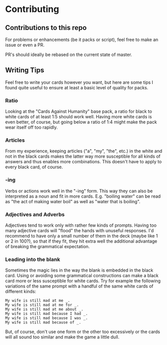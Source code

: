 # Contributing

## Contributions to this repo
For problems or enhancements (be it packs or script), feel free to make an issue or even a PR.

PR's should ideally be rebased on the current state of master.

## Writing Tips

Feel free to write your cards however you want, but here are some tips I found quite useful to ensure at least a basic level of quality for packs.

### Ratio
Looking at the "Cards Against Humanity" base pack, a ratio for black to white cards of at least 1:5 should work well. Having more white cards is even better, of course, but going below a ratio of 1:4 might make the pack wear itself off too rapidly.

### Articles
From my experience, keeping articles ("a", "my", "the", etc.) in the white and not in the black cards makes the latter way more susceptible for all kinds of answers and thus enables more combinations. This doesn't have to apply to every black card, of course.

### -ing
Verbs or actions work well in the "-ing" form. This way they can also be interpreted as a noun and fit in more cards. E.g. "boiling water" can be read as "the act of making water boil" as well as "water that is boiling".

### Adjectives and Adverbs
Adjectives tend to work only with rather few kinds of prompts. Having too many adjective cards will "flood" the hands with unuseful responses. I'd recommend to have only a small number of them in the deck (maybe like 1 or 2 in 100?), so that if they fit, they hit extra well the additional advantage of breaking the grammatical expectation.

### Leading into the blank
Sometimes the magic lies in the way the blank is embedded in the black card. Using or avoiding some grammatical constructions can make a black card more or less susceptible for white cards. Try for example the following variations of the same prompt with a handful of the same white cards of different kinds:

    My wife is still mad at me _.
    My wife is still mad at me for _.
    My wife is still mad at me about _.
    My wife is still mad because I had _.
    My wife is still mad because I was _.
    My wife is still mad because of _.

But, of course, don't use one form or the other too excessively or the cards will all sound too similar and make the game a little dull.
